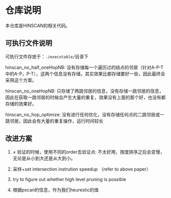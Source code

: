 # 仓库说明

本仓库是HINSCAN的相关代码。

## 可执行文件说明

可执行文件存放于：`./executable/`目录下

hinscan_no_half_oneHopNB: 没有存储每一个遍历过的结点的邻居（针对A-P-T中的A-P，P-T），这两个信息没有存储，其实效果比都存储要好一些，因此最终会采用这个方案。

hinscan_no_oneHopNB: 只存储了两跳邻居的信息，没有存储一跳邻居的信息，因此在获取一跳邻居的时候会产生大量的重复，效果没有上面的那个好，也没有都存储的效果好。

hinscan_no_hop_optimize: 没有进行任何优化，没有存储任何点的二跳邻居或一跳邻居，因此会有大量的重复操作，运行时间较长

## 改进方案

1. × 验证的时候，使用不同的order去验证点: 不太好用，按度排序之后会变慢，无论是从小到大还是从大到小。

2. 采样+set intersection instrution speedup （refer to above paper）

3. try to figure out whether high level pruning is possible

4. 根据pscan的信息，作为我们heurestic的值
